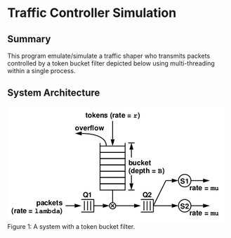 # Traffic Controller Simulation

## Summary

This program emulate/simulate a traffic shaper who transmits packets controlled by a token bucket filter depicted
below using multi-threading within a single process.

## System Architecture

![Token Bucket](figure1.png)
Figure 1: A system with a token bucket filter.


